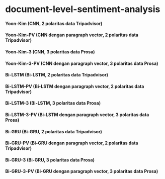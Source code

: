 # document-level-sentiment-analysis
#### Yoon-Kim (CNN, 2 polaritas data Tripadvisor)
#### Yoon-Kim-PV (CNN dengan paragraph vector, 2 polaritas data Tripadvisor)
#### Yoon-Kim-3 (CNN, 3 polaritas data Prosa)
#### Yoon-Kim-3-PV (CNN dengan paragraph vector, 3 polaritas data Prosa)
#### Bi-LSTM (Bi-LSTM, 2 polaritas data Tripadvisor)
#### Bi-LSTM-PV (Bi-LSTM dengan paragraph vector, 2 polaritas data Tripadvisor)
#### Bi-LSTM-3 (Bi-LSTM, 3 polaritas data Prosa)
#### Bi-LSTM-3-PV (Bi-LSTM dengan paragraph vector, 3 polaritas data Prosa)
#### Bi-GRU (Bi-GRU, 2 polaritas data Tripadvisor)
#### Bi-GRU-PV (Bi-GRU dengan paragraph vector, 2 polaritas data Tripadvisor)
#### Bi-GRU-3 (Bi-GRU, 3 polaritas data Prosa)
#### Bi-GRU-3-PV (Bi-GRU dengan paragraph vector, 3 polaritas data Prosa)
